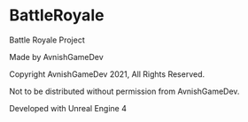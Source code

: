# BattleRoyale

Battle Royale Project

Made by AvnishGameDev

Copyright AvnishGameDev 2021, All Rights Reserved.

Not to be distributed without permission from AvnishGameDev.

Developed with Unreal Engine 4
